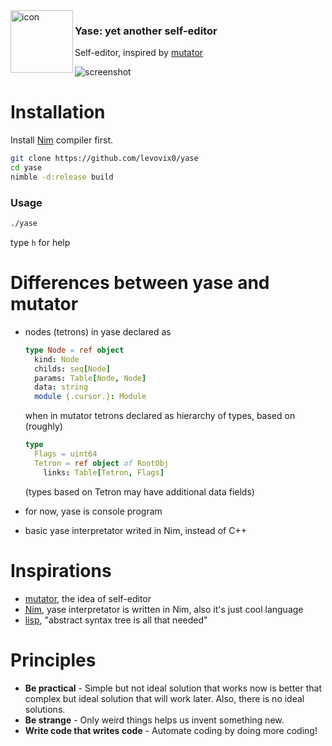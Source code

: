 
<img alt="icon" align="left" width="100" src="http://levovix.ru/resources/yase/icon.svg">
<p>
  <h3>Yase: yet another self-editor</h3>
  Self-editor, inspired by <a href="https://github.com/mastertimer/mutator">mutator</a>
</p>

![screenshot](http://levovix.ru/resources/yase/screenshots/0.1.png)

# Installation
Install [Nim](https://nim-lang.org/install.html) compiler first.
```sh
git clone https://github.com/levovix0/yase
cd yase
nimble -d:release build
```
### Usage
```sh
./yase
```
type `h` for help

# Differences between yase and mutator
* nodes (tetrons) in yase declared as
  ```nim
  type Node = ref object
    kind: Node
    childs: seq[Node]
    params: Table[Node, Node]
    data: string
    module {.cursor.}: Module
  ```
  when in mutator tetrons declared as hierarchy of types, based on (roughly)
  ```nim
  type
    Flags = uint64
    Tetron = ref object of RootObj
      links: Table[Tetron, Flags]
  ```
  (types based on Tetron may have additional data fields)

- for now, yase is console program

- basic yase interpretator writed in Nim, instead of C++

# Inspirations

- [mutator](https://github.com/mastertimer/mutator), the idea of self-editor
- [Nim](https://nim-lang.org), yase interpretator is written in Nim, also it's just cool language
- [lisp](https://en.wikipedia.org/wiki/Lisp_(programming_language)), "abstract syntax tree is all that needed"

# Principles
- **Be practical** - Simple but not ideal solution that works now is better that complex but ideal solution that will work later. Also, there is no ideal solutions.
- **Be strange** - Only weird things helps us invent something new.
- **Write code that writes code** - Automate coding by doing more coding!
